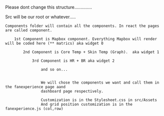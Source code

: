 Please dont change this structure..............

Src will be our root or whatever.....

    Components folder will contain all the components. In react the pages are called component. 
    
        1st Component is Mapbox component. Everything Mapbox will render will be coded here (** matrics) aka widget 0
        
            2nd Component is Core Temp + Skin Temp (Graph).  aka widget 1
            
                3rd Component is HR + BR aka widget 2
                
                    and so on...


                    We will chose the components we want and call them in the fanexperience page aand 
                    dashboard page respectively.

                    Customization is in the Stylesheet.css in src/Assets 
                    And grid position customization is in the fanexperience.js (col,row)
                    

